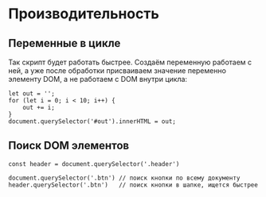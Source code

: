 # Производительность

## Переменные в цикле
Так скрипт будет работать быстрее. Создаём переменную работаем с ней, а уже после обработки присваиваем значение переменно элементу DOM, а не работаем с DOM внутри цикла:

    let out = '';
    for (let i = 0; i < 10; i++) {
        out += i;
    }
    document.querySelector('#out').innerHTML = out;

## Поиск DOM элементов

    const header = document.querySelector('.header')

    document.querySelector('.btn') // поиск кнопки по всему документу
    header.querySelector('.btn')   // поиск кнопки в шапке, ищется быстрее
